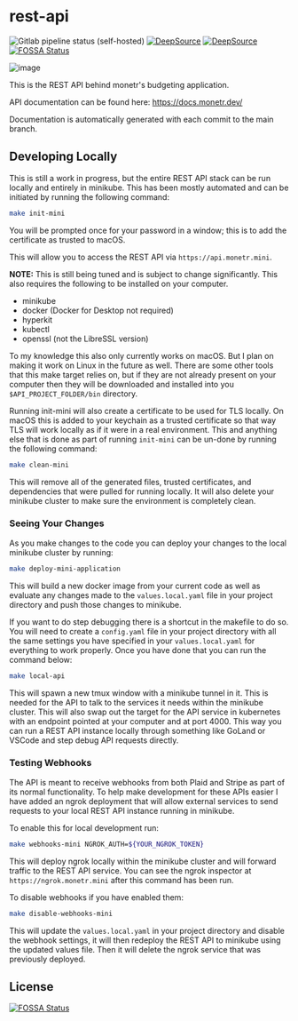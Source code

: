 # rest-api

![Gitlab pipeline status (self-hosted)](https://img.shields.io/gitlab/pipeline/monetr/monetr/main?gitlab_url=https%3A%2F%2Fgitlab.elliotcourant.dev%2Fgithub.com&logo=gitlab)
[![DeepSource](https://deepsource.io/gh/monetr/monetr.svg/?label=active+issues&show_trend=true&token=4x9L6ApemrQ6x80icvE9cEJl)](https://deepsource.io/gh/monetr/monetr/?ref=repository-badge)
[![DeepSource](https://deepsource.io/gh/monetr/monetr.svg/?label=resolved+issues&show_trend=true&token=4x9L6ApemrQ6x80icvE9cEJl)](https://deepsource.io/gh/monetr/monetr/?ref=repository-badge)
[![FOSSA Status](https://app.fossa.com/api/projects/git%2Bgithub.com%2Fmonetr%2Frest-api.svg?type=shield)](https://app.fossa.com/projects/git%2Bgithub.com%2Fmonetr%2Frest-api?ref=badge_shield)

![image](https://user-images.githubusercontent.com/37967690/117526688-5158fa00-af8c-11eb-9695-6f735605625d.png)

<!-- Test change fasddfasdf -->

This is the REST API behind monetr's budgeting application.

API documentation can be found here: https://docs.monetr.dev/

Documentation is automatically generated with each commit to the main branch.

## Developing Locally

This is still a work in progress, but the entire REST API stack can be run locally and entirely in minikube.
This has been mostly automated and can be initiated by running the following command:

```bash
make init-mini
```

You will be prompted once for your password in a window; this is to add the certificate as trusted to macOS.

This will allow you to access the REST API via `https://api.monetr.mini`.

**NOTE:** This is still being tuned and is subject to change significantly. This also requires the following
to be installed on your computer.
- minikube
- docker (Docker for Desktop not required)
- hyperkit
- kubectl
- openssl (not the LibreSSL version)

To my knowledge this also only currently works on macOS. But I plan on making it work on Linux in the future
as well.
There are some other tools that this make target relies on, but if they are not already present on your computer
then they will be downloaded and installed into you `$API_PROJECT_FOLDER/bin` directory. 

Running init-mini will also create a certificate to be used for TLS locally. On macOS this is added to your
keychain as a trusted certificate so that way TLS will work locally as if it were in a real environment. This
and anything else that is done as part of running `init-mini` can be un-done by running the following command:

```bash
make clean-mini
```

This will remove all of the generated files, trusted certificates, and dependencies that were pulled for running
locally. It will also delete your minikube cluster to make sure the environment is completely clean.

### Seeing Your Changes

As you make changes to the code you can deploy your changes to the local minikube cluster by running:

```bash
make deploy-mini-application
```

This will build a new docker image from your current code as well as evaluate any changes made to the `values.local.yaml`
file in your project directory and push those changes to minikube.

If you want to do step debugging there is a shortcut in the makefile to do so. You will need to create a `config.yaml`
file in your project directory with all the same settings you have specified in your `values.local.yaml` for everything
to work properly. Once you have done that you can run the command below:

```bash
make local-api
```

This will spawn a new tmux window with a minikube tunnel in it. This is needed for the API to talk to the services it
needs within the minikube cluster.
This will also swap out the target for the API service in kubernetes with an endpoint pointed at your computer and at port
4000. This way you can run a REST API instance locally through something like GoLand or VSCode and step debug API
requests directly.

### Testing Webhooks

The API is meant to receive webhooks from both Plaid and Stripe as part of its normal functionality. To help make
development for these APIs easier I have added an ngrok deployment that will allow external services to send 
requests to your local REST API instance running in minikube.

To enable this for local development run:

```bash
make webhooks-mini NGROK_AUTH=${YOUR_NGROK_TOKEN}
```

This will deploy ngrok locally within the minikube cluster and will forward traffic to the REST API service.
You can see the ngrok inspector at `https://ngrok.monetr.mini` after this command has been run.

To disable webhooks if you have enabled them:

```bash
make disable-webhooks-mini
```

This will update the `values.local.yaml` in your project directory and disable the webhook settings, it will then
redeploy the REST API to minikube using the updated values file. Then it will delete the ngrok service that was
previously deployed.


## License
[![FOSSA Status](https://app.fossa.com/api/projects/git%2Bgithub.com%2Fmonetr%2Frest-api.svg?type=large)](https://app.fossa.com/projects/git%2Bgithub.com%2Fmonetr%2Frest-api?ref=badge_large)